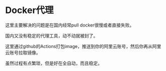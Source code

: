 # Docker代理

这里主要解决的问题是在国内经常pull docker很慢或者直接失败。

国内又没有稳定的代理工具，动不动就被封了。

这里通过github的Actions打包image，推送到你的阿里云账号，然后你再从阿里云账号拉取镜像。

虽然过程有点繁琐，但是好在全自动，而且稳定。


